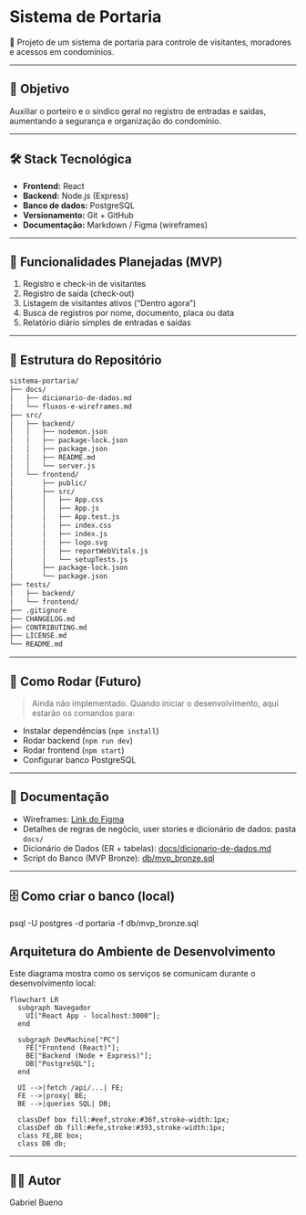 # Sistema de Portaria

🚪 Projeto de um sistema de portaria para controle de visitantes, moradores e acessos em condomínios.

---

## 🎯 Objetivo
Auxiliar o porteiro e o síndico geral no registro de entradas e saídas, aumentando a segurança e organização do condomínio.

---

## 🛠️ Stack Tecnológica
- **Frontend:** React  
- **Backend:** Node.js (Express)  
- **Banco de dados:** PostgreSQL  
- **Versionamento:** Git + GitHub  
- **Documentação:** Markdown / Figma (wireframes)

---

## 📝 Funcionalidades Planejadas (MVP)
1. Registro e check-in de visitantes  
2. Registro de saída (check-out)  
3. Listagem de visitantes ativos (“Dentro agora”)  
4. Busca de registros por nome, documento, placa ou data  
5. Relatório diário simples de entradas e saídas

---

## 📂 Estrutura do Repositório

```bash
sistema-portaria/
├── docs/
│   ├── dicionario-de-dados.md
│   └── fluxos-e-wireframes.md
├── src/
│   ├── backend/
│   │   ├── nodemon.json
│   │   ├── package-lock.json
│   │   ├── package.json
│   │   ├── README.md
│   │   └── server.js
│   └── frontend/
│       ├── public/
│       ├── src/
│       │   ├── App.css
│       │   ├── App.js
│       │   ├── App.test.js
│       │   ├── index.css
│       │   ├── index.js
│       │   ├── logo.svg
│       │   ├── reportWebVitals.js
│       │   └── setupTests.js
│       ├── package-lock.json
│       └── package.json
├── tests/
│   ├── backend/
│   └── frontend/
├── .gitignore
├── CHANGELOG.md
├── CONTRIBUTING.md
├── LICENSE.md
└── README.md
```


---

## 🚀 Como Rodar (Futuro)
> Ainda não implementado. Quando iniciar o desenvolvimento, aqui estarão os comandos para:  
- Instalar dependências (`npm install`)  
- Rodar backend (`npm run dev`)  
- Rodar frontend (`npm start`)  
- Configurar banco PostgreSQL  

---

## 📖 Documentação
- Wireframes: [Link do Figma](https://www.figma.com/design/uOKJ11RVZh5nPQo6SciOs2/Wireframes-%E2%80%93-Sistema-de-Portaria?node-id=0-1&t=Gy1r6fvHdnMcttzx-1)  
- Detalhes de regras de negócio, user stories e dicionário de dados: pasta `docs/`
- Dicionário de Dados (ER + tabelas): [docs/dicionario-de-dados.md](docs/dicionario-de-dados.md)
- Script do Banco (MVP Bronze): [db/mvp_bronze.sql](db/mvp_bronze.sql)

---

## 🗄️ Como criar o banco (local)

psql -U postgres -d portaria -f db/mvp_bronze.sql

## Arquitetura do Ambiente de Desenvolvimento

Este diagrama mostra como os serviços se comunicam durante o desenvolvimento local:


```mermaid
flowchart LR
  subgraph Navegador
    UI["React App - localhost:3000"];
  end

  subgraph DevMachine["PC"]
    FE["Frontend (React)"];
    BE["Backend (Node + Express)"];
    DB["PostgreSQL"];
  end

  UI -->|fetch /api/...| FE;
  FE -->|proxy| BE;
  BE -->|queries SQL| DB;

  classDef box fill:#eef,stroke:#36f,stroke-width:1px;
  classDef db fill:#efe,stroke:#393,stroke-width:1px;
  class FE,BE box;
  class DB db;
```


---

## 👨‍💻 Autor
Gabriel Bueno